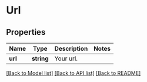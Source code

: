 # Url

## Properties
Name | Type | Description | Notes
------------ | ------------- | ------------- | -------------
**url** | **string** | Your url. | 

[[Back to Model list]](../README.md#documentation-for-models) [[Back to API list]](../README.md#documentation-for-api-endpoints) [[Back to README]](../README.md)


